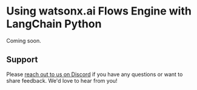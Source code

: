 # Using watsonx.ai Flows Engine with LangChain Python

Coming soon.

## Support

Please [reach out to us on Discord](https://ibm.biz/wxflows-discord) if you have any questions or want to share feedback. We'd love to hear from you!
